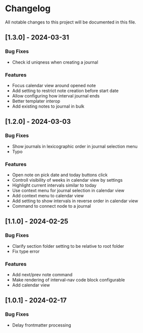 # Changelog

All notable changes to this project will be documented in this file.

## [1.3.0] - 2024-03-31

### Bug Fixes

- Check id uniqness when creating a journal

### Features

- Focus calendar view around opened note
- Add setting to restrict note creation before start date
- Allow configuring how interval journal ends
- Better templater interop
- Add existing notes to journal in bulk

## [1.2.0] - 2024-03-03

### Bug Fixes

- Show journals in lexicographic order in journal selection menu
- Typo

### Features

- Open note on pick date and today buttons click
- Controll visibility of weeks in calendar view by settings
- Highlight current intervals similar to today
- Use context menu for journal selection in calendar view
- Add context menu to calendar view
- Add setting to show intervals in reverse order in calendar view
- Command to connect node to a journal

## [1.1.0] - 2024-02-25

### Bug Fixes

- Clarify section folder setting to be relative to root folder
- Fix type error

### Features

- Add next/prev note command
- Make rendering of interval-nav code block configurable
- Add calendar view

## [1.0.1] - 2024-02-17

### Bug Fixes

- Delay frontmatter processing

<!-- generated by git-cliff -->
